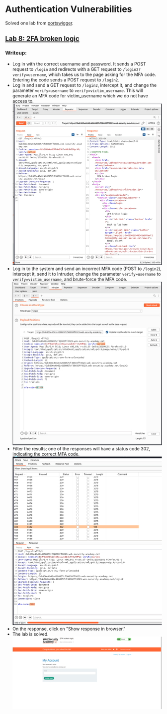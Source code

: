 # Authentication Vulnerabilities

Solved one lab from [portswigger](https://portswigger.net/web-security/dashboard).

## [Lab 8: 2FA broken logic](https://portswigger.net/web-security/authentication/multi-factor/lab-2fa-broken-logic)

### Writeup:

- Log in with the correct username and password. It sends a POST request to ```/login``` and redirects with a GET request to ```/login2?verify=username```, which takes us to the page asking for the MFA code. Entering the code sends a POST request to ```/login2```.
- Log in and send a GET request to ```/login2```, intercept it, and change the parameter ```verify=username``` to ```verify=victim_username```. This will generate an MFA code for victim_username which we do not have access to.![alt text](assets/6.1.png)
- Log in to the system and send an incorrect MFA code (POST to ```/login2```), intercept it, send it to Intruder, change the parameter ```verify=username``` to ```verify=victim_username```, and brute-force the MFA code. ![alt text](assets/6.2.png)
- Filter the results; one of the responses will have a status code 302, indicating the correct MFA code. ![alt text](assets/6.3.png)
- On the response, click on "Show response in browser."
- The lab is solved. ![alt text](assets/6.4.png)